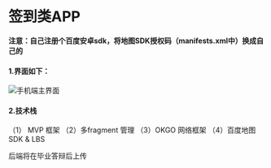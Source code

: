 # 签到类APP

**注意：自己注册个百度安卓sdk，将地图SDK授权码（manifests.xml中）换成自己的**

#### 1.界面如下：

![手机端主界面](gif/app2.gif)

#### 2.技术栈

（1） MVP 框架
（2）多fragment 管理
（3）OKGO 网络框架
（4）百度地图 SDK & LBS

后端将在毕业答辩后上传

